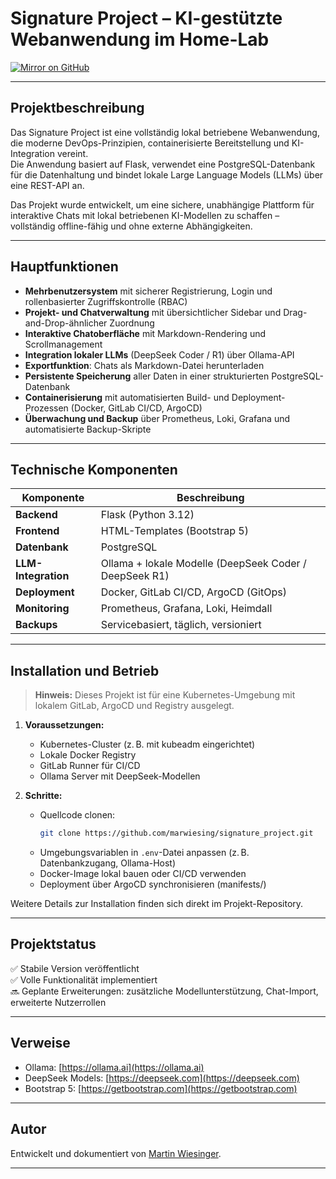 # Signature Project – KI-gestützte Webanwendung im Home-Lab

[![Mirror on GitHub](https://img.shields.io/badge/Mirror-GitHub-blue?logo=github)](https://github.com/marwiesing/signature_project)

---

## Projektbeschreibung

Das Signature Project ist eine vollständig lokal betriebene Webanwendung, die moderne DevOps-Prinzipien, containerisierte Bereitstellung und KI-Integration vereint.  
Die Anwendung basiert auf Flask, verwendet eine PostgreSQL-Datenbank für die Datenhaltung und bindet lokale Large Language Models (LLMs) über eine REST-API an.

Das Projekt wurde entwickelt, um eine sichere, unabhängige Plattform für interaktive Chats mit lokal betriebenen KI-Modellen zu schaffen – vollständig offline-fähig und ohne externe Abhängigkeiten.

---

## Hauptfunktionen

- **Mehrbenutzersystem** mit sicherer Registrierung, Login und rollenbasierter Zugriffskontrolle (RBAC)
- **Projekt- und Chatverwaltung** mit übersichtlicher Sidebar und Drag-and-Drop-ähnlicher Zuordnung
- **Interaktive Chatoberfläche** mit Markdown-Rendering und Scrollmanagement
- **Integration lokaler LLMs** (DeepSeek Coder / R1) über Ollama-API
- **Exportfunktion**: Chats als Markdown-Datei herunterladen
- **Persistente Speicherung** aller Daten in einer strukturierten PostgreSQL-Datenbank
- **Containerisierung** mit automatisierten Build- und Deployment-Prozessen (Docker, GitLab CI/CD, ArgoCD)
- **Überwachung und Backup** über Prometheus, Loki, Grafana und automatisierte Backup-Skripte

---

## Technische Komponenten

| Komponente            | Beschreibung |
| ---------------------- | ------------- |
| **Backend**             | Flask (Python 3.12) |
| **Frontend**            | HTML-Templates (Bootstrap 5) |
| **Datenbank**           | PostgreSQL |
| **LLM-Integration**     | Ollama + lokale Modelle (DeepSeek Coder / DeepSeek R1) |
| **Deployment**          | Docker, GitLab CI/CD, ArgoCD (GitOps) |
| **Monitoring**          | Prometheus, Grafana, Loki, Heimdall |
| **Backups**             | Servicebasiert, täglich, versioniert |

---

## Installation und Betrieb

> **Hinweis:** Dieses Projekt ist für eine Kubernetes-Umgebung mit lokalem GitLab, ArgoCD und Registry ausgelegt.

1. **Voraussetzungen:**
   - Kubernetes-Cluster (z. B. mit kubeadm eingerichtet)
   - Lokale Docker Registry
   - GitLab Runner für CI/CD
   - Ollama Server mit DeepSeek-Modellen

2. **Schritte:**
   - Quellcode clonen:  
     ```bash
     git clone https://github.com/marwiesing/signature_project.git
     ```
   - Umgebungsvariablen in `.env`-Datei anpassen (z. B. Datenbankzugang, Ollama-Host)
   - Docker-Image lokal bauen oder CI/CD verwenden
   - Deployment über ArgoCD synchronisieren (manifests/)

Weitere Details zur Installation finden sich direkt im Projekt-Repository.

---

## Projektstatus

✅ Stabile Version veröffentlicht  
✅ Volle Funktionalität implementiert  
🔜 Geplante Erweiterungen: zusätzliche Modellunterstützung, Chat-Import, erweiterte Nutzerrollen

---

## Verweise

- Ollama: [https://ollama.ai](https://ollama.ai)
- DeepSeek Models: [https://deepseek.com](https://deepseek.com)
- Bootstrap 5: [https://getbootstrap.com](https://getbootstrap.com)

---

## Autor

Entwickelt und dokumentiert von [Martin Wiesinger](https://github.com/marwiesing).

---

